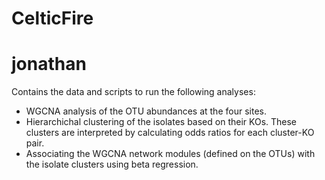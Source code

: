 # CelticFire

# jonathan

Contains the data and scripts to run the following analyses:

* WGCNA analysis of the OTU abundances at the four sites.
* Hierarchichal clustering of the isolates based on their KOs. These clusters are interpreted  by calculating odds ratios for each cluster-KO pair.
* Associating the WGCNA network modules (defined on the OTUs) with the isolate clusters using beta regression.